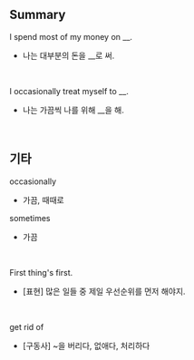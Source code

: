 ## Summary

I spend most of my money on __.
- 나는 대부분의 돈을 __로 써.

<br>

I occasionally treat myself to __.
- 나는 가끔씩 나를 위해 __을 해.

<br>

## 기타

occasionally
- 가끔, 때때로

sometimes
- 가끔

<br>

First thing's first.
- [표현] 많은 일들 중 제일 우선순위를 먼저 해야지.

<br>

get rid of
- [구동사] ~을 버리다, 없애다, 처리하다
